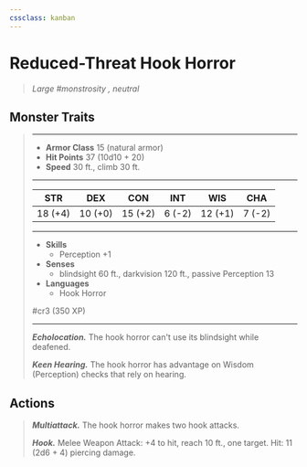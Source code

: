 ```yaml
---
cssclass: kanban
---
```


# Reduced-Threat Hook Horror
>*Large #monstrosity , neutral*
## Monster Traits
>___
>- **Armor Class** 15 (natural armor)
>- **Hit Points** 37 (10d10 + 20)
>- **Speed** 30 ft., climb 30 ft.
>___
>|STR|DEX|CON|INT|WIS|CHA|
>|:---:|:---:|:---:|:---:|:---:|:---:|
>|18 (+4)|10 (+0)|15 (+2)|6 (-2)|12 (+1)|7 (-2)|
>___
>- **Skills**
>	 - Perception +1
>- **Senses**
>	 - blindsight 60 ft., darkvision 120 ft., passive Perception 13
>- **Languages**
>	 - Hook Horror
>
> #cr3 (350 XP)
>___
>***Echolocation.*** The hook horror can't use its blindsight while deafened.  
>
>***Keen Hearing.*** The hook horror has advantage on Wisdom (Perception) checks that rely on hearing.  
>
## Actions
>***Multiattack.*** The hook horror makes two hook attacks.  
>
>***Hook.*** Melee Weapon Attack: +4 to hit, reach 10 ft., one target. Hit: 11 (2d6 + 4) piercing damage.